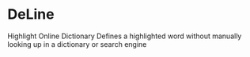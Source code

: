 # DeLine
Highlight Online Dictionary
Defines a highlighted word without manually looking up in a dictionary or search engine
